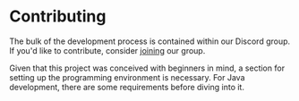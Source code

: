 # Contributing
The bulk of the development process is contained within our Discord group. If you'd like to contribute, consider [joining](https://discordapp.com/invite/NACP6WZ) our group.

Given that this project was conceived with beginners in mind, a section for setting up the programming environment is necessary. For Java development, there are some requirements before diving into it.